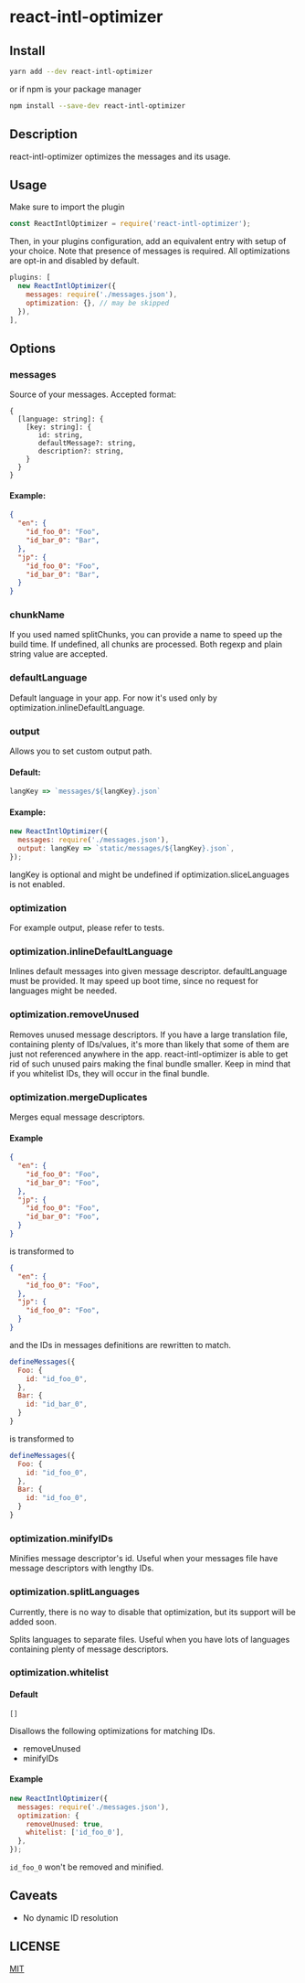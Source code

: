 # react-intl-optimizer

## Install

```sh
yarn add --dev react-intl-optimizer
```

or if npm is your package manager

```sh
npm install --save-dev react-intl-optimizer
```

## Description

react-intl-optimizer optimizes the messages and its usage.

## Usage

Make sure to import the plugin

```js
const ReactIntlOptimizer = require('react-intl-optimizer');
```

Then, in your plugins configuration, add an equivalent entry with setup of your choice.
Note that presence of messages is required. All optimizations are opt-in and disabled by default.

```js
plugins: [
  new ReactIntlOptimizer({
    messages: require('./messages.json'),
    optimization: {}, // may be skipped
  }),
],
```

## Options

### messages

Source of your messages. Accepted format:

```
{
  [language: string]: {
    [key: string]: {
       id: string,
       defaultMessage?: string,
       description?: string,
    }
  }
}
```

#### Example:

```json
{
  "en": {
    "id_foo_0": "Foo",
    "id_bar_0": "Bar",
  },
  "jp": {
    "id_foo_0": "Foo",
    "id_bar_0": "Bar",
  }
}
```

### chunkName

If you used named splitChunks, you can provide a name to speed up the build time.
If undefined, all chunks are processed.
Both regexp and plain string value are accepted.

### defaultLanguage

Default language in your app. For now it's used only by optimization.inlineDefaultLanguage.

### output

Allows you to set custom output path.

#### Default:
```js
langKey => `messages/${langKey}.json`
```

#### Example:

```js
new ReactIntlOptimizer({
  messages: require('./messages.json'),
  output: langKey => `static/messages/${langKey}.json`,
});
```

langKey is optional and might be undefined if optimization.sliceLanguages is not enabled.

### optimization

For example output, please refer to tests.

### optimization.inlineDefaultLanguage

Inlines default messages into given message descriptor. defaultLanguage must be provided.
It may speed up boot time, since no request for languages might be needed.

### optimization.removeUnused

Removes unused message descriptors.
If you have a large translation file, containing plenty of IDs/values, it's more than likely that some of them are just not referenced anywhere in the app.
react-intl-optimizer is able to get rid of such unused pairs making the final bundle smaller.
Keep in mind that if you whitelist IDs, they will occur in the final bundle.

### optimization.mergeDuplicates

Merges equal message descriptors.

#### Example

```json
{
  "en": {
    "id_foo_0": "Foo",
    "id_bar_0": "Foo",
  },
  "jp": {
    "id_foo_0": "Foo",
    "id_bar_0": "Foo",
  }
}
```

is transformed to

```json
{
  "en": {
    "id_foo_0": "Foo",
  },
  "jp": {
    "id_foo_0": "Foo",
  }
}
```

and the IDs in messages definitions are rewritten to match.

```js
defineMessages({
  Foo: {
    id: "id_foo_0",
  },
  Bar: {
    id: "id_bar_0",
  }
}
```

is transformed to

```js
defineMessages({
  Foo: {
    id: "id_foo_0",
  },
  Bar: {
    id: "id_foo_0",
  }
}
```


### optimization.minifyIDs

Minifies message descriptor's id. Useful when your messages file have message descriptors with lengthy IDs.

### optimization.splitLanguages

Currently, there is no way to disable that optimization, but its support will be added soon.

Splits languages to separate files. Useful when you have lots of languages containing plenty of message descriptors.

### optimization.whitelist

#### Default

`[]`

Disallows the following optimizations for matching IDs.

* removeUnused
* minifyIDs

#### Example

```js
new ReactIntlOptimizer({
  messages: require('./messages.json'),
  optimization: {
    removeUnused: true,
    whitelist: ['id_foo_0'],
  },
});
```

`id_foo_0` won't be removed and minified.

## Caveats

* No dynamic ID resolution

## LICENSE

[MIT](https://github.com/P0lip/react-intl-optimizer/blob/master/LICENSE)
